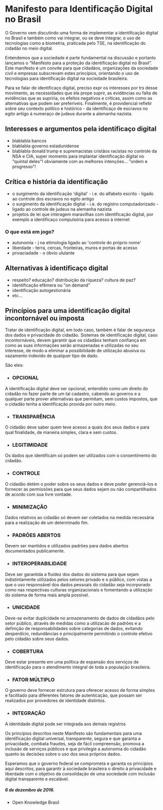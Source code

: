    # Manifesto para Identificação Digital no Brasil

O Governo vem discutindo uma forma de implementar a identificação digital no Brasil e também como vai integrar, ou se deve integrar, o uso de tecnologias como a biometria, praticada pelo TSE, na identificação do cidadão no meio digital.

Entendemos que a sociedade é parte fundamental na discussão e portanto lançamos o “Manifesto para a proteção da identificação digital no Brasil”. Este manifesto é um convite para que cidadãos, organizações da sociedade civil e empresas subscrevam estes princípios, orientando o uso de tecnologias para identificação digital na sociedade brasileira.

Para se falar de identificaço digital,  preciso expr os interesses por trs desse movimento, as necessidades que ela prope suprir, as evidências ou falta de evidências que as supriria, os efeitos negativos e críticas, assim como as alternativas que podem ser preferíveis. Finalmente, é providencial refletir sobre seu contexto político e histórico - da identificaço de escravos no egito antigo à numeraço de judeus durante a alemanha nazista.

## Interesses e argumentos pela identificaço digital

 * blablabla bancos
 * blablabla governo estadunidense
 * blablabla donald trump e supremacistas cristãos racistas no controle da NSA e CIA, super momento para implantar identificação digital no "quintal deles"! obviamente com as melhores intenções... "ordem e progresso"!
 
## Crítica e história da identificação

 * o surgimento da identificação 'digital' - i.e. do alfabeto escrito - ligado ao controle dos escravos no egito antigo
 * o surgimento da identificação digital - i.e. do registro computadorizado - ligado ao controle de judeus na alemanha nazista
 * projetos de lei que interagem maravilhas com identificação digital, por exemplo a identificaço compulsória para acesso à internet
 
### O que está em jogo?

 * autonomia - j na etimologia ligado ao 'controle do próprio nome'
 * liberdade - terra, cercas, fronteiras, muros e portas de acesso
 * privaciadade - o óbvio ululante
 
## Alternativas à identificaço digital

 * respeito? educação? distribuição da riqueza? cultura de paz?
 * identificação efêmera ou "on demand"
 * identificação autogestionária
 * etc...
 
## Princípios para uma identificação digital incontornável ou imposta

Tratar de identificação digital, em todo caso, também é falar de segurança dos dados e privacidade do cidadão. Sistemas de identificação digital, caso incontornáveis, devem garantir que  os cidadãos tenham confiança em como as suas informações serão armazenadas e utilizadas no seu interesse, de modo a eliminar a possibilidade de utilização abusiva ou vazamento indevido de qualquer tipo de dado. 

São eles:
  
  * ### OPCIONAL 
  A identificação digital deve ser opcional, entendido como um direito do cidadão no fazer parte de um tal cadastro, cabendo ao governo e a qualquer parte prover alternativas que permitam, sem custos impostos, que o cidadão tenha a identificação provida por outro meio.

  * ### TRANSPARÊNCIA 
  O cidadão deve saber quem teve acesso a quais dos seus dados e para qual finalidade, de maneira simples, clara e sem custos.

  * ### LEGITIMIDADE
  Os dados que identificam só podem ser utilizados com o consentimento do cidadão.

  * ### CONTROLE
  O cidadão detém o poder sobre os seus dados e deve poder gerenciá-los e fornecer as permissões para que seus dados sejam ou não compartilhados de acordo com sua livre vontade.

  * ### MINIMIZAÇÃO 
  Dados relativos ao cidadão só devem ser coletados na medida necessária para a realização de um determinado fim.
  
  * ### PADRÕES ABERTOS 
  Devem ser mantidos e utilizados padrões para dados abertos documentados publicamente.

  * ### INTEROPERABILIDADE 
  Deve ser garantida a fluidez dos dados do sistema para que sejam indistintamente utilizados pelos setores privado e o público, com vistas a que o uso responsável dos dados pessoais do cidadão seja incorporado como nas respectivas culturas organizacionais e fomentando a utilização do sistema de forma mais ampla possível.

  * ### UNICIDADE 
  Deve-se evitar duplicidade no armazenamento de dados de cidadãos pelo setor público, através de medidas como a utilizacão de padrões e a definição de responsabilidades sobre categorias de dados, evitando desperdício, redundâncias e principalmente permitindo o controle efetivo pelo cidadão sobre seus dados.

  * ### COBERTURA 
  Deve estar presente em uma política de expansão dos serviços de identificação para o atendimento integral de toda a população brasileira.

  * ### FATOR MÚLTIPLO 
  O governo deve fornecer estrutura para oferecer acesso de forma simples e facilitado para diferentes fatores de autenticação, que possam ser realizados por provedores de identidade distintos.

  * ### INTEGRAÇÃO 
  A identidade digital pode ser integrada aos demais registros


Os princípios descritos neste Manifesto são fundamentais para uma identificação digital universal, transparente, segura e que garanta a privacidade, combata fraudes, seja de fácil compreensão, promova a inclusão de serviços públicos e que privilegie a autonomia do cidadão quanto às decisões sobre o uso dos seus próprios dados.

Esperamos que o governo federal se comprometa e garanta os princípios aqui descritos, para garantir à sociedade brasileira o direito à privacidade e liberdade com o objetivo da consolidação de uma sociedade com inclusão digital transparente e escalável.


##### 6 de dezembro de 2016.

* Open Knowledge Brasil
